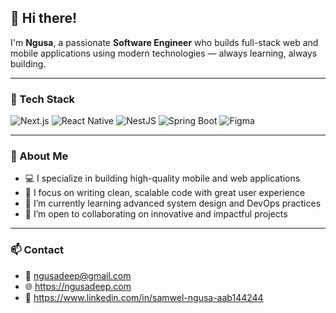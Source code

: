 ## 👋 Hi there!

I'm **Ngusa**, a passionate **Software Engineer** who builds full-stack web and mobile applications using modern technologies — always learning, always building.

---

### 🚀 Tech Stack

![Next.js](https://img.shields.io/badge/Next.js-000000?style=for-the-badge&logo=nextdotjs&logoColor=white)
![React Native](https://img.shields.io/badge/React_Native-20232A?style=for-the-badge&logo=react&logoColor=61DAFB)
![NestJS](https://img.shields.io/badge/NestJS-E0234E?style=for-the-badge&logo=nestjs&logoColor=white)
![Spring Boot](https://img.shields.io/badge/Spring_Boot-6DB33F?style=for-the-badge&logo=spring-boot&logoColor=white)
![Figma](https://img.shields.io/badge/UI%2FUX-Figma-ffbaba?style=for-the-badge&logo=figma&logoColor=black)

---

### 🧠 About Me

- 💻 I specialize in building high-quality mobile and web applications  
- 🎯 I focus on writing clean, scalable code with great user experience  
- 🌱 I’m currently learning advanced system design and DevOps practices  
- 🤝 I’m open to collaborating on innovative and impactful projects  

---

### 📫 Contact

- 📧 ngusadeep@gmail.com  
- 🌐 https://ngusadeep.com
- 💼 https://www.linkedin.com/in/samwel-ngusa-aab144244


